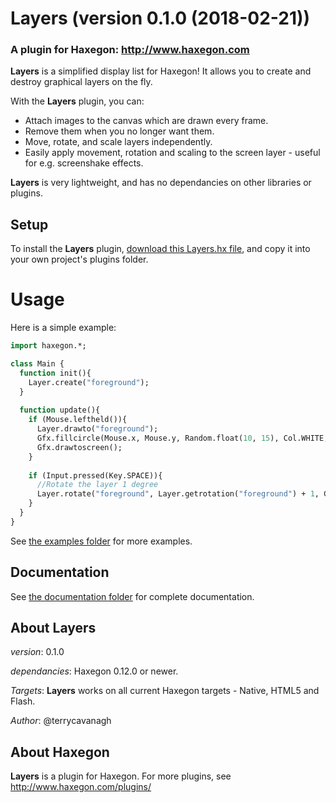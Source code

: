 # Layers (version 0.1.0 (2018-02-21))
### A plugin for Haxegon: http://www.haxegon.com

**Layers** is a simplified display list for Haxegon! It allows you to create and destroy graphical layers on the fly.

With the **Layers** plugin, you can:
 - Attach images to the canvas which are drawn every frame.
 - Remove them when you no longer want them.
 - Move, rotate, and scale layers independently.
 - Easily apply movement, rotation and scaling to the screen layer - useful for e.g. screenshake effects.

**Layers** is very lightweight, and has no dependancies on other libraries or plugins.

## Setup

To install the **Layers** plugin, <a href="https://raw.githubusercontent.com/haxegon/plugin_layers/master/plugins/Layer.hx">download this Layers.hx file</a>, and copy it into your own project's plugins folder.

# Usage

Here is a simple example:

``` haxe
import haxegon.*;

class Main {
  function init(){
    Layer.create("foreground");
  }
  
  function update(){
    if (Mouse.leftheld()){
      Layer.drawto("foreground");
      Gfx.fillcircle(Mouse.x, Mouse.y, Random.float(10, 15), Col.WHITE, 0.75);
      Gfx.drawtoscreen();
    }
    
    if (Input.pressed(Key.SPACE)){
      //Rotate the layer 1 degree
      Layer.rotate("foreground", Layer.getrotation("foreground") + 1, Gfx.CENTER, Gfx.CENTER);
    }
  }
}
```

See <a href="https://github.com/haxegon/plugin_layers/tree/master/examples">the examples folder</a> for more examples. 

## Documentation

See <a href="https://github.com/haxegon/plugin_layers/tree/master/documentation">the documentation folder</a> for complete documentation.

## About Layers

*version*: 0.1.0

*dependancies*: Haxegon 0.12.0 or newer.

*Targets*: **Layers** works on all current Haxegon targets - Native, HTML5 and Flash.

*Author*: @terrycavanagh

## About Haxegon

**Layers** is a plugin for Haxegon. For more plugins, see http://www.haxegon.com/plugins/
